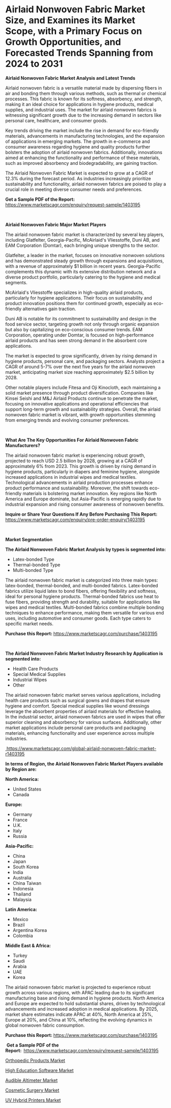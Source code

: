 <p><h1>Airlaid Nonwoven Fabric Market Size, and Examines its Market Scope, with a Primary Focus on Growth Opportunities, and Forecasted Trends Spanning from 2024 to 2031</h1></p><p><strong>Airlaid Nonwoven Fabric Market Analysis and Latest Trends</strong></p>
<p><p>Airlaid nonwoven fabric is a versatile material made by dispersing fibers in air and bonding them through various methods, such as thermal or chemical processes. This fabric is known for its softness, absorbency, and strength, making it an ideal choice for applications in hygiene products, medical supplies, and industrial uses. The market for airlaid nonwoven fabrics is witnessing significant growth due to the increasing demand in sectors like personal care, healthcare, and consumer goods.</p><p>Key trends driving the market include the rise in demand for eco-friendly materials, advancements in manufacturing technologies, and the expansion of applications in emerging markets. The growth in e-commerce and consumer awareness regarding hygiene and quality products further bolsters the adoption of airlaid nonwoven fabrics. Additionally, innovations aimed at enhancing the functionality and performance of these materials, such as improved absorbency and biodegradability, are gaining traction.</p><p>The Airlaid Nonwoven Fabric Market is expected to grow at a CAGR of 12.3% during the forecast period. As industries increasingly prioritize sustainability and functionality, airlaid nonwoven fabrics are poised to play a crucial role in meeting diverse consumer needs and preferences.</p></p>
<p><strong>Get a Sample PDF of the Report:&nbsp;</strong> <a href="https://www.marketscagr.com/enquiry/request-sample/1403195?utm_campaign=1436&utm_medium=2&utm_source=Github&utm_content=ia&utm_term=23102024&utm_id=airlaid-nonwoven-fabric">https://www.marketscagr.com/enquiry/request-sample/1403195</a></p>
<p>&nbsp;</p>
<p><strong>Airlaid Nonwoven Fabric Major Market Players</strong></p>
<p><p>The airlaid nonwoven fabric market is characterized by several key players, including Glatfelter, Georgia-Pacific, McAirlaid's Vliesstoffe, Duni AB, and EAM Corporation (Domtar), each bringing unique strengths to the sector. </p><p>Glatfelter, a leader in the market, focuses on innovative nonwoven solutions and has demonstrated steady growth through expansions and acquisitions, with a revenue of approximately $1 billion in recent years. Georgia-Pacific complements this dynamic with its extensive distribution network and a diverse product portfolio, particularly catering to the hygiene and medical segments.</p><p>McAirlaid's Vliesstoffe specializes in high-quality airlaid products, particularly for hygiene applications. Their focus on sustainability and product innovation positions them for continued growth, especially as eco-friendly alternatives gain traction.</p><p>Duni AB is notable for its commitment to sustainability and design in the food service sector, targeting growth not only through organic expansion but also by capitalizing on eco-conscious consumer trends. EAM Corporation, operating under Domtar, is focused on high-performance airlaid products and has seen strong demand in the absorbent core applications.</p><p>The market is expected to grow significantly, driven by rising demand in hygiene products, personal care, and packaging sectors. Analysts project a CAGR of around 5-7% over the next five years for the airlaid nonwoven market, anticipating market size reaching approximately $2.5 billion by 2028.</p><p>Other notable players include Fitesa and Oji Kinocloth, each maintaining a solid market presence through product diversification. Companies like Kinsei Seishi and M&J Airlaid Products continue to penetrate the market, focusing on innovative applications and operational efficiencies that support long-term growth and sustainability strategies. Overall, the airlaid nonwoven fabric market is vibrant, with growth opportunities stemming from emerging trends and evolving consumer preferences.</p></p>
<p>&nbsp;</p>
<p><strong>What Are The Key Opportunities For Airlaid Nonwoven Fabric Manufacturers?</strong></p>
<p><p>The airlaid nonwoven fabric market is experiencing robust growth, projected to reach USD 2.5 billion by 2028, growing at a CAGR of approximately 6% from 2023. This growth is driven by rising demand in hygiene products, particularly in diapers and feminine hygiene, alongside increased applications in industrial wipes and medical textiles. Technological advancements in airlaid production processes enhance product performance and sustainability. Moreover, the shift towards eco-friendly materials is bolstering market innovation. Key regions like North America and Europe dominate, but Asia-Pacific is emerging rapidly due to industrial expansion and rising consumer awareness of nonwoven benefits.</p></p>
<p><strong>Inquire or Share Your Questions If Any Before Purchasing This Report:</strong> <a href="https://www.marketscagr.com/enquiry/pre-order-enquiry/1403195?utm_campaign=1436&utm_medium=2&utm_source=Github&utm_content=ia&utm_term=23102024&utm_id=airlaid-nonwoven-fabric">https://www.marketscagr.com/enquiry/pre-order-enquiry/1403195</a></p>
<p>&nbsp;</p>
<p><strong>Market Segmentation</strong></p>
<p><strong>The Airlaid Nonwoven Fabric Market Analysis by types is segmented into:</strong></p>
<p><ul><li>Latex-bonded Type</li><li>Thermal-bonded Type</li><li>Multi-bonded Type</li></ul></p>
<p><p>The airlaid nonwoven fabric market is categorized into three main types: latex-bonded, thermal-bonded, and multi-bonded fabrics. Latex-bonded fabrics utilize liquid latex to bond fibers, offering flexibility and softness, ideal for personal hygiene products. Thermal-bonded fabrics use heat to fuse fibers, providing strength and durability, suitable for applications like wipes and medical textiles. Multi-bonded fabrics combine multiple bonding techniques to enhance performance, making them versatile for various end uses, including automotive and consumer goods. Each type caters to specific market needs.</p></p>
<p><strong>Purchase this Report:&nbsp;</strong><a href="https://www.marketscagr.com/purchase/1403195?utm_campaign=1436&utm_medium=2&utm_source=Github&utm_content=ia&utm_term=23102024&utm_id=airlaid-nonwoven-fabric">https://www.marketscagr.com/purchase/1403195</a></p>
<p>&nbsp;</p>
<p><strong>The Airlaid Nonwoven Fabric Market Industry Research by Application is segmented into:</strong></p>
<p><ul><li>Health Care Products</li><li>Special Medical Supplies</li><li>Industrial Wipes</li><li>Other</li></ul></p>
<p><p>The airlaid nonwoven fabric market serves various applications, including health care products such as surgical gowns and drapes that ensure hygiene and comfort. Special medical supplies like wound dressings leverage the absorbent properties of airlaid materials for effective healing. In the industrial sector, airlaid nonwoven fabrics are used in wipes that offer superior cleaning and absorbency for various surfaces. Additionally, other market applications include personal care products and packaging materials, enhancing functionality and user experience across multiple industries.</p></p>
<p><a href="https://www.marketscagr.com/global-airlaid-nonwoven-fabric-market-r1403195?utm_campaign=1436&utm_medium=2&utm_source=Github&utm_content=ia&utm_term=23102024&utm_id=airlaid-nonwoven-fabric">&nbsp;https://www.marketscagr.com/global-airlaid-nonwoven-fabric-market-r1403195</a></p>
<p><strong>In terms of Region, the Airlaid Nonwoven Fabric Market Players available by Region are:</strong></p>
<p>
    <p> <strong> North America: </strong>
        <ul>
            <li>United States</li>
            <li>Canada</li>
        </ul>
        </p> 
    <p> <strong> Europe: </strong>
        <ul>
            <li>Germany</li>
            <li>France</li>
            <li>U.K.</li>
            <li>Italy</li>
            <li>Russia</li>
        </ul>
        </p> 
    <p> <strong> Asia-Pacific: </strong>
        <ul>
            <li>China</li>
            <li>Japan</li>
            <li>South Korea</li>
            <li>India</li>
            <li>Australia</li>
            <li>China Taiwan</li>
            <li>Indonesia</li>
            <li>Thailand</li>
            <li>Malaysia</li>
        </ul>
        </p> 
    <p> <strong> Latin America: </strong>
        <ul>
            <li>Mexico</li>
            <li>Brazil</li>
            <li>Argentina Korea</li>
            <li>Colombia</li>
        </ul>
        </p> 
    <p> <strong> Middle East & Africa: </strong>
        <ul>
            <li>Turkey</li>
            <li>Saudi</li>
            <li>Arabia</li>
            <li>UAE</li>
            <li>Korea</li>
        </ul>
    </p>
    </p>
<p><p>The airlaid nonwoven fabric market is projected to experience robust growth across various regions, with APAC leading due to its significant manufacturing base and rising demand in hygiene products. North America and Europe are expected to hold substantial shares, driven by technological advancements and increased adoption in medical applications. By 2025, market share estimates indicate APAC at 40%, North America at 25%, Europe at 20%, and China at 10%, reflecting the evolving dynamics in global nonwoven fabric consumption.</p></p>
<p><strong>Purchase this Report: </strong><a href="https://www.marketscagr.com/purchase/1403195?utm_campaign=1436&utm_medium=2&utm_source=Github&utm_content=ia&utm_term=23102024&utm_id=airlaid-nonwoven-fabric">https://www.marketscagr.com/purchase/1403195</a></p>
<p>&nbsp;<strong>Get a Sample PDF of the Report:&nbsp;&nbsp;</strong><a href="https://www.marketscagr.com/enquiry/request-sample/1403195?utm_campaign=1436&utm_medium=2&utm_source=Github&utm_content=ia&utm_term=23102024&utm_id=airlaid-nonwoven-fabric">https://www.marketscagr.com/enquiry/request-sample/1403195</a></p>
<p><strong></strong></p>
<p><p><a href="https://www.linkedin.com/pulse/orthopedic-products-market-global-regional-analysis-focus-region-aoyhf?utm_campaign=1436&utm_medium=2&utm_source=Github&utm_content=ia&utm_term=23102024&utm_id=airlaid-nonwoven-fabric">Orthopedic Products Market</a></p><p><a href="https://www.linkedin.com/pulse/high-education-software-landscape-product-spectrum-market-5mvjf?utm_campaign=1436&utm_medium=2&utm_source=Github&utm_content=ia&utm_term=23102024&utm_id=airlaid-nonwoven-fabric">High Education Software Market</a></p><p><a href="https://issuu.com/reportprime-2/docs/audible-altimeter-market-size-2030._1e2f4bde21e634?utm_campaign=1436&utm_medium=2&utm_source=Github&utm_content=ia&utm_term=23102024&utm_id=airlaid-nonwoven-fabric">Audible Altimeter Market</a></p><p><a href="https://www.linkedin.com/pulse/cosmetic-surgery-market-trends-focusing-insight-forecast-dcexf?utm_campaign=1436&utm_medium=2&utm_source=Github&utm_content=ia&utm_term=23102024&utm_id=airlaid-nonwoven-fabric">Cosmetic Surgery Market</a></p><p><a href="https://issuu.com/reportprime-2/docs/uv-hybrid-printers-market-size-2030_07068f9f72c08b?utm_campaign=1436&utm_medium=2&utm_source=Github&utm_content=ia&utm_term=23102024&utm_id=airlaid-nonwoven-fabric">UV Hybrid Printers Market</a></p></p>
